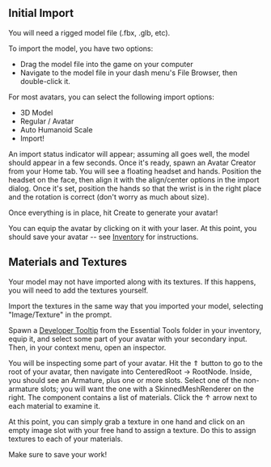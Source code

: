 <languages/>

## Initial Import

You will need a rigged model file (.fbx, .glb, etc).

To import the model, you have two options:

-   Drag the model file into the game on your computer
-   Navigate to the model file in your dash menu's File Browser, then
    double-click it.

For most avatars, you can select the following import options:

-   3D Model
-   Regular / Avatar
-   Auto Humanoid Scale
-   Import!

An import status indicator will appear; assuming all goes well, the
model should appear in a few seconds. Once it's ready, spawn an Avatar
Creator from your Home tab. You will see a floating headset and hands.
Position the headset on the face, then align it with the align/center
options in the import dialog. Once it's set, position the hands so that
the wrist is in the right place and the rotation is correct (don't worry
as much about size).

Once everything is in place, hit Create to generate your avatar!

You can equip the avatar by clicking on it with your laser. At this
point, you should save your avatar -- see
[Inventory](Inventory "wikilink") for instructions.

## Materials and Textures

Your model may not have imported along with its textures. If this
happens, you will need to add the textures yourself.

Import the textures in the same way that you imported your model,
selecting "Image/Texture" in the prompt.

Spawn a [Developer Tooltip](Developer_Tooltip "wikilink") from the
Essential Tools folder in your inventory, equip it, and select some part
of your avatar with your secondary input. Then, in your context menu,
open an inspector.

You will be inspecting some part of your avatar. Hit the ⇑ button to go
to the root of your avatar, then navigate into CenteredRoot -> RootNode.
Inside, you should see an Armature, plus one or more slots. Select one
of the non-armature slots; you will want the one with a
SkinnedMeshRenderer on the right. The component contains a list of
materials. Click the ↑ arrow next to each material to examine it.

At this point, you can simply grab a texture in one hand and click on an
empty image slot with your free hand to assign a texture. Do this to
assign textures to each of your materials.

Make sure to save your work!